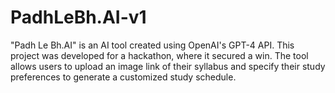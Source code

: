 # PadhLeBh.AI-v1
"Padh Le Bh.AI" is an AI tool created using OpenAI's GPT-4 API. This project was developed for a hackathon, where it secured a win. The tool allows users to upload an image link of their syllabus and specify their study preferences to generate a customized study schedule.
